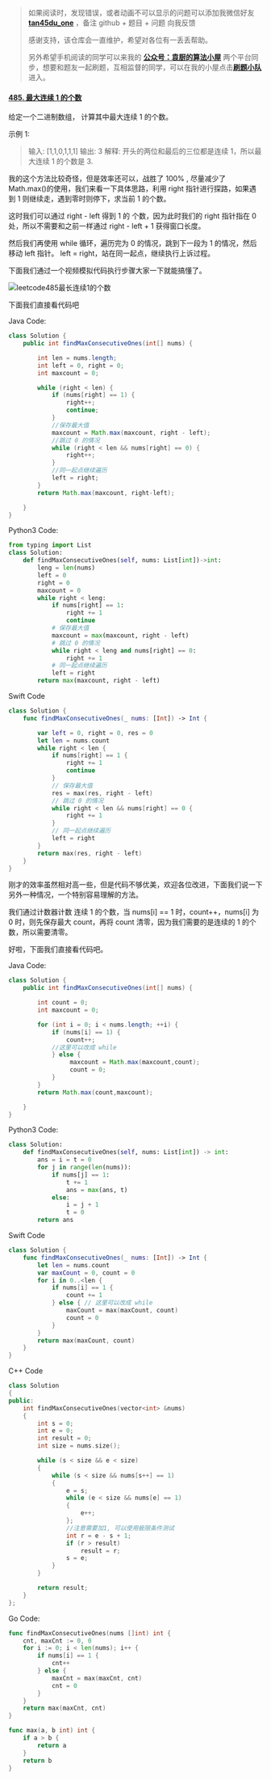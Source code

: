 > 如果阅读时，发现错误，或者动画不可以显示的问题可以添加我微信好友 **[tan45du_one](https://raw.githubusercontent.com/tan45du/tan45du.github.io/master/个人微信.15egrcgqd94w.jpg)** ，备注 github + 题目 + 问题 向我反馈
>
> 感谢支持，该仓库会一直维护，希望对各位有一丢丢帮助。
>
> 另外希望手机阅读的同学可以来我的 <u>[**公众号：袁厨的算法小屋**](https://raw.githubusercontent.com/tan45du/test/master/微信图片_20210320152235.2pthdebvh1c0.png)</u> 两个平台同步，想要和题友一起刷题，互相监督的同学，可以在我的小屋点击<u>[**刷题小队**](https://raw.githubusercontent.com/tan45du/test/master/微信图片_20210320152235.2pthdebvh1c0.png)</u>进入。

#### [485. 最大连续 1 的个数](https://leetcode-cn.com/problems/max-consecutive-ones/)

给定一个二进制数组， 计算其中最大连续 1 的个数。

示例 1:

> 输入: [1,1,0,1,1,1]
> 输出: 3
> 解释: 开头的两位和最后的三位都是连续 1，所以最大连续 1 的个数是 3.

我的这个方法比较奇怪，但是效率还可以，战胜了 100% , 尽量减少了 Math.max()的使用，我们来看一下具体思路，利用 right 指针进行探路，如果遇到 1 则继续走，遇到零时则停下，求当前 1 的个数。

这时我们可以通过 right - left 得到 1 的 个数，因为此时我们的 right 指针指在 0 处，所以不需要和之前一样通过 right - left + 1 获得窗口长度。

然后我们再使用 while 循环，遍历完为 0 的情况，跳到下一段为 1 的情况，然后移动 left 指针。 left = right，站在同一起点，继续执行上诉过程。

下面我们通过一个视频模拟代码执行步骤大家一下就能搞懂了。

![leetcode485最长连续1的个数](https://cdn.jsdelivr.net/gh/tan45du/test1@master/20210122/leetcode485最长连续1的个数.7avzcthkit80.gif)

下面我们直接看代码吧

Java Code:

```java
class Solution {
    public int findMaxConsecutiveOnes(int[] nums) {

        int len = nums.length;
        int left = 0, right = 0;
        int maxcount = 0;

        while (right < len) {
            if (nums[right] == 1) {
                right++;
                continue;
            }
            //保存最大值
            maxcount = Math.max(maxcount, right - left);
            //跳过 0 的情况
            while (right < len && nums[right] == 0) {
                right++;
            }
            //同一起点继续遍历
            left = right;
        }
        return Math.max(maxcount, right-left);

    }
}
```

Python3 Code:

```python
from typing import List
class Solution:
    def findMaxConsecutiveOnes(self, nums: List[int])->int:
        leng = len(nums)
        left = 0
        right = 0
        maxcount = 0
        while right < leng:
            if nums[right] == 1:
                right += 1
                continue
            # 保存最大值
            maxcount = max(maxcount, right - left)
            # 跳过 0 的情况
            while right < leng and nums[right] == 0:
                right += 1
            # 同一起点继续遍历
            left = right
        return max(maxcount, right - left)
```

Swift Code

```swift
class Solution {
    func findMaxConsecutiveOnes(_ nums: [Int]) -> Int {

        var left = 0, right = 0, res = 0
        let len = nums.count
        while right < len {
            if nums[right] == 1 {
                right += 1
                continue
            }
            // 保存最大值
            res = max(res, right - left)
            // 跳过 0 的情况
            while right < len && nums[right] == 0 {
                right += 1
            }
            // 同一起点继续遍历
            left = right
        }
        return max(res, right - left)
    }
}
```

刚才的效率虽然相对高一些，但是代码不够优美，欢迎各位改进，下面我们说一下另外一种情况，一个特别容易理解的方法。

我们通过计数器计数 连续 1 的个数，当 nums[i] == 1 时，count++，nums[i] 为 0 时，则先保存最大 count，再将 count 清零，因为我们需要的是连续的 1 的个数，所以需要清零。

好啦，下面我们直接看代码吧。

Java Code:

```java
class Solution {
    public int findMaxConsecutiveOnes(int[] nums) {

        int count = 0;
        int maxcount = 0;

        for (int i = 0; i < nums.length; ++i) {
            if (nums[i] == 1) {
                count++;
            //这里可以改成 while
            } else {
                 maxcount = Math.max(maxcount,count);
                 count = 0;
            }
        }
        return Math.max(count,maxcount);

    }
}
```

Python3 Code:

```py
class Solution:
    def findMaxConsecutiveOnes(self, nums: List[int]) -> int:
        ans = i = t = 0
        for j in range(len(nums)):
            if nums[j] == 1:
                t += 1
                ans = max(ans, t)
            else:
                i = j + 1
                t = 0
        return ans
```

Swift Code

```swift
class Solution {
    func findMaxConsecutiveOnes(_ nums: [Int]) -> Int {
        let len = nums.count
        var maxCount = 0, count = 0
        for i in 0..<len {
            if nums[i] == 1 {
                count += 1
            } else { // 这里可以改成 while
                maxCount = max(maxCount, count)
                count = 0
            }
        }
        return max(maxCount, count)
    }
}
```

C++ Code

```C++
class Solution
{
public:
    int findMaxConsecutiveOnes(vector<int> &nums)
    {
        int s = 0;
        int e = 0;
        int result = 0;
        int size = nums.size();

        while (s < size && e < size)
        {
            while (s < size && nums[s++] == 1)
            {
                e = s;
                while (e < size && nums[e] == 1)
                {
                    e++;
                };
                //注意需要加1, 可以使用极限条件测试
                int r = e - s + 1;
                if (r > result)
                    result = r;
                s = e;
            }
        }

        return result;
    }
};
```

Go Code:

```go
func findMaxConsecutiveOnes(nums []int) int {
    cnt, maxCnt := 0, 0
    for i := 0; i < len(nums); i++ {
        if nums[i] == 1 {
            cnt++
        } else {
            maxCnt = max(maxCnt, cnt)
            cnt = 0
        }
    }
    return max(maxCnt, cnt)
}

func max(a, b int) int {
    if a > b {
        return a
    }
    return b
}
```
